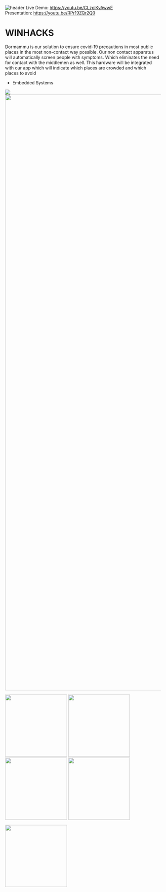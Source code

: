![header](https://github.com/GeethKuldeep/vibranium/blob/master/screenshots/WhatsApp%20Image%202021-03-21%20at%2010.08.25%20AM.jpeg)
Live Demo: https://youtu.be/CLzplKvAwwE <br/>
Presentation: https://youtu.be/RPr19ZQr2Q0

# WINHACKS

Dormammu is our solution to ensure covid-19 precautions in most public places in the most non-contact way possible. Our non contact apparatus will automatically screen people with symptoms. Which eliminates the need for contact with the middlemen as well.
This hardware will be integrated with our app which will indicate which places are crowded and which places to avoid


- Embedded Systems



<img src="https://github.com/GeethKuldeep/vibranium/blob/master/screenshots/1.png" />

<img src="https://github.com/GeethKuldeep/vibranium/blob/master/screenshots/7.png" width="1920"/>
<p float="left">
<img src="https://github.com/GeethKuldeep/vibranium/blob/master/screenshots/2.jpeg" width="200"/>
<img src="https://github.com/GeethKuldeep/vibranium/blob/master/screenshots/3.jpeg" width="200"/>
<img src="https://github.com/GeethKuldeep/vibranium/blob/master/screenshots/4.jpeg" width="200"/>
<img src="https://github.com/GeethKuldeep/vibranium/blob/master/screenshots/5.jpeg" width="200"/>
</p>
<img src="https://github.com/GeethKuldeep/vibranium/blob/master/screenshots/6.jpeg" width="200"/>
